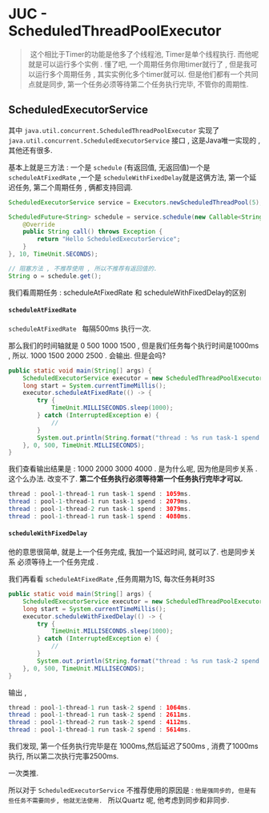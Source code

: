 # JUC - ScheduledThreadPoolExecutor

> ​	这个相比于Timer的功能是他多了个线程池, Timer是单个线程执行. 而他呢就是可以运行多个实例 . 懂了吧, 一个周期任务你用timer就行了 , 但是我可以运行多个周期任务  , 其实实例化多个timer就可以.  但是他们都有一个共同点就是同步, 第一个任务必须等待第二个任务执行完毕, 不管你的周期性. 

##  ScheduledExecutorService

其中 `java.util.concurrent.ScheduledThreadPoolExecutor` 实现了 `java.util.concurrent.ScheduledExecutorService` 接口 , 这是Java唯一实现的 , 其他还有很多. 

基本上就是三方法  :  一个是 `schedule` (有返回值, 无返回值)一个是 `scheduleAtFixedRate` ,一个是 `scheduleWithFixedDelay`就是这俩方法, 第一个延迟任务, 第二个周期任务 , 俩都支持回调. 

```java
ScheduledExecutorService service = Executors.newScheduledThreadPool(5);

ScheduledFuture<String> schedule = service.schedule(new Callable<String>() {
    @Override
    public String call() throws Exception {
        return "Hello ScheduledExecutorService";
    }
}, 10, TimeUnit.SECONDS);

// 阻塞方法 , 不推荐使用 , 所以不推荐有返回值的. 
String o = schedule.get();
```

我们看周期任务 :  scheduleAtFixedRate 和  scheduleWithFixedDelay的区别

#### `scheduleAtFixedRate`

`scheduleAtFixedRate ` 每隔500ms 执行一次. 

那么我们的时间轴就是   0  500 1000  1500 , 但是我们任务每个执行时间是1000ms , 所以.  1000  1500 2000 2500 . 会输出. 但是会吗? 

```java
public static void main(String[] args) {
    ScheduledExecutorService executor = new ScheduledThreadPoolExecutor(4);
    long start = System.currentTimeMillis();
    executor.scheduleAtFixedRate(() -> {
        try {
            TimeUnit.MILLISECONDS.sleep(1000);
        } catch (InterruptedException e) {
            //
        }
        System.out.println(String.format("thread : %s run task-1 spend : %dms.", Thread.currentThread().getName(), System.currentTimeMillis() - start));
    }, 0, 500, TimeUnit.MILLISECONDS);
}
```

我们查看输出结果是 : 1000 2000 3000 4000 . 是为什么呢, 因为他是同步关系 . 这个么办法. 改变不了. **第二个任务执行必须等待第一个任务执行完毕才可以.** 

```java
thread : pool-1-thread-1 run task-1 spend : 1059ms.
thread : pool-1-thread-1 run task-1 spend : 2079ms.
thread : pool-1-thread-2 run task-1 spend : 3079ms.
thread : pool-1-thread-1 run task-1 spend : 4080ms.
```

#### `scheduleWithFixedDelay`

他的意思很简单, 就是上一个任务完成, 我加一个延迟时间, 就可以了.  也是同步关系 必须等待上一个任务完成 . 

我们再看看 `scheduleAtFixedRate`  ,任务周期为1S,  每次任务耗时3S 

```java
public static void main(String[] args) {
    ScheduledExecutorService executor = new ScheduledThreadPoolExecutor(4);
    long start = System.currentTimeMillis();
    executor.scheduleWithFixedDelay(() -> {
        try {
            TimeUnit.MILLISECONDS.sleep(1000);
        } catch (InterruptedException e) {
            //
        }
        System.out.println(String.format("thread : %s run task-2 spend : %dms.", Thread.currentThread().getName(), System.currentTimeMillis() - start));
    }, 0, 500, TimeUnit.MILLISECONDS);
}
```

输出 , 

```java
thread : pool-1-thread-1 run task-2 spend : 1064ms.
thread : pool-1-thread-1 run task-2 spend : 2611ms.
thread : pool-1-thread-2 run task-2 spend : 4112ms.
thread : pool-1-thread-1 run task-2 spend : 5614ms.
```

我们发现, 第一个任务执行完毕是在 1000ms,然后延迟了500ms , 消费了1000ms执行, 所以第二次执行完事2500ms.

一次类推. 





所以对于  `ScheduledExecutorService` 不推荐使用的原因是 : `他是强同步的, 但是有些任务不需要同步, 他就无法使用. `    所以Quartz 呢, 他考虑到同步和非同步. 